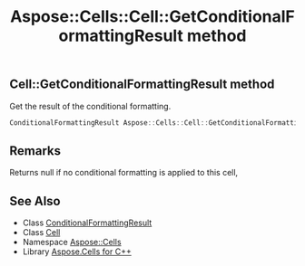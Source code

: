 ﻿---
title: Aspose::Cells::Cell::GetConditionalFormattingResult method
linktitle: GetConditionalFormattingResult
second_title: Aspose.Cells for C++ API Reference
description: 'Aspose::Cells::Cell::GetConditionalFormattingResult method. Get the result of the conditional formatting in C++.'
type: docs
weight: 7300
url: /cpp/aspose.cells/cell/getconditionalformattingresult/
---
## Cell::GetConditionalFormattingResult method


Get the result of the conditional formatting.

```cpp
ConditionalFormattingResult Aspose::Cells::Cell::GetConditionalFormattingResult()
```

## Remarks


Returns null if no conditional formatting is applied to this cell, 
## See Also

* Class [ConditionalFormattingResult](../../conditionalformattingresult/)
* Class [Cell](../)
* Namespace [Aspose::Cells](../../)
* Library [Aspose.Cells for C++](../../../)
